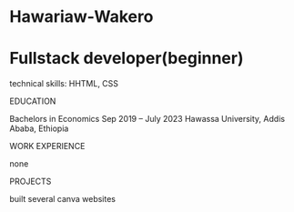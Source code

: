 # Hawariaw-Wakero
# Fullstack developer(beginner)

technical skills: HHTML, CSS

EDUCATION

Bachelors in Economics						Sep 2019 – July 2023
Hawassa University, Addis Ababa, Ethiopia

WORK EXPERIENCE

none

PROJECTS

built several canva websites
